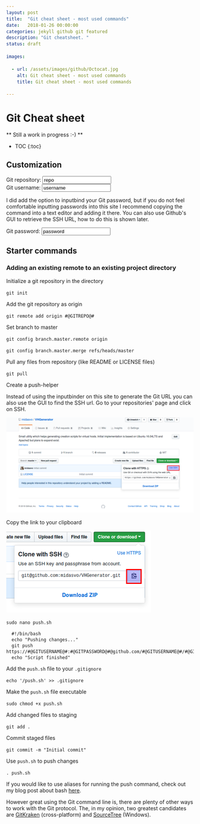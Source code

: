 ```yaml
---
layout: post
title:  "Git cheat sheet - most used commands"
date:   2018-01-26 00:00:00
categories: jekyll github git featured
description: "Git cheatsheet. "
status: draft

images:

  - url: /assets/images/github/Octocat.jpg
    alt: Git cheat sheet - most used commands
    title: Git cheat sheet - most used commands

---
```


# Git Cheat sheet

** Still a work in progress :-) **

* TOC
{:toc}

## Customization
<div class="inputbinder">
  <span>Git repository: </span>
  <input type="text" id="gitrepo" name="gitrepo" value="repo" />
</div>

<div class="inputbinder">
  <span>Git username: </span>
  <input type="text" id="gitusername" name="gitusername" value="username" />
</div>

I did add the option to inputbind your Git password, but if you do not feel comfortable inputting passwords into this site I recommend copying the command into a text editor and adding it there. You can also use Github's GUI to retrieve the SSH URL, how to do this is shown later.

<div class="inputbinder">
  <span>Git password: </span>
  <input type="text" id="gitpassword" name="gitpassword" value="password" />
</div>

## Starter commands

### Adding an existing remote to an existing project directory

Initialize a git repository in the directory

`git init`

Add the git repository as origin

`git remote add origin #@GITREPO@#`

Set branch to master

`git config branch.master.remote origin`

`git config branch.master.merge refs/heads/master`

Pull any files from repository (like README or LICENSE files)

`git pull`

Create a push-helper

Instead of using the inputbinder on this site to generate the Git URL you can also use the GUI to find the SSH url. Go to your repositories' page and click on SSH.

![alt text](/assets/images/git-cheatsheet/use-ssh.png "Logo Title Text 1")

Copy the link to your clipboard

![alt text](/assets/images/git-cheatsheet/copy-to-clipboard.png "Logo Title Text 1")


`sudo nano push.sh`

```
  #!/bin/bash
  echo "Pushing changes..."
  git push https://#@GITUSERNAME@#:#@GITPASSWORD@#@github.com/#@GITUSERNAME@#/#@GITREPO@#.git
  echo "Script finished"
```

Add the `push.sh` file to your `.gitignore`

`echo '/push.sh' >> .gitignore`

Make the `push.sh` file executable

`sudo chmod +x push.sh`

Add changed files to staging

`git add .`

Commit staged files

`git commit -m "Initial commit"`

Use `push.sh` to push changes

`. push.sh`

If you would like to use aliases for running the push command, check out my blog post about bash [here](Useful-bash).

However great using the Git command line is, there are plenty of other ways to work with the Git protocol. The, in my opinion, two greatest candidates are [GitKraken]() (cross-platform) and [SourceTree]() (Windows).

<script src='https://rawgit.com/midasvo/inputbinderjs/master/inputBinder.js'></script>
<script type='text/javascript'>
  new inputBinder("gitrepo", ['div', 'p', 'code', 'span'], "#@GITREPO@#", "dynamic-text-template-pathname-gitrepo");
  new inputBinder("gitusername", ['div', 'p', 'code', 'span'], "#@GITUSERNAME@#", "dynamic-text-template-pathname-gitusername");
  new inputBinder("gitpassword", ['div', 'p', 'code', 'span'], "#@GITPASSWORD@#", "dynamic-text-template-pathname-gitpassword");
</script>
